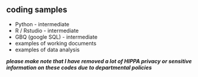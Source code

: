 
## coding samples
- Python - intermediate
- R / Rstudio - intermediate
- GBQ (google SQL) - intermediate
- examples of working documents
- examples of data analysis

***please make note that I have removed a lot of HIPPA privacy or sensitive information on these codes due to departmental policies***
